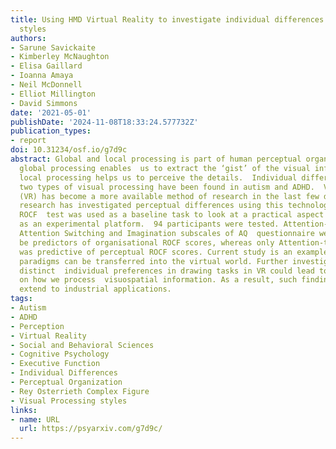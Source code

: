 ```yaml
---
title: Using HMD Virtual Reality to investigate individual differences in visual processing
  styles
authors:
- Sarune Savickaite
- Kimberley McNaughton
- Elisa Gaillard
- Ioanna Amaya
- Neil McDonnell
- Elliot Millington
- David Simmons
date: '2021-05-01'
publishDate: '2024-11-08T18:33:24.577732Z'
publication_types:
- report
doi: 10.31234/osf.io/g7d9c
abstract: Global and local processing is part of human perceptual organisation, where
  global processing enables  us to extract the ‘gist’ of the visual information and
  local processing helps us to perceive the details.  Individual differences in these
  two types of visual processing have been found in autism and ADHD.  Virtual Reality
  (VR) has become a more available method of research in the last few decades. No  previous
  research has investigated perceptual differences using this technology. The standard
  ROCF  test was used as a baseline task to look at a practical aspect of using VR
  as an experimental platform.  94 participants were tested. Attention-to-Detail,
  Attention Switching and Imagination subscales of AQ  questionnaire were found to
  be predictors of organisational ROCF scores, whereas only Attention-to?Detail subscale
  was predictive of perceptual ROCF scores. Current study is an example of how classic  psychological
  paradigms can be transferred into the virtual world. Further investigation of the
  distinct  individual preferences in drawing tasks in VR could lead to a better understanding
  on how we process  visuospatial information. As a result, such findings would inevitably
  extend to industrial applications.
tags:
- Autism
- ADHD
- Perception
- Virtual Reality
- Social and Behavioral Sciences
- Cognitive Psychology
- Executive Function
- Individual Differences
- Perceptual Organization
- Rey Osterrieth Complex Figure
- Visual Processing styles
links:
- name: URL
  url: https://psyarxiv.com/g7d9c/
---
```

